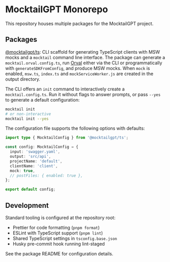 # MocktailGPT Monorepo

This repository houses multiple packages for the MocktailGPT project.

## Packages

[@mocktailgpt/ts](packages/ts): CLI scaffold for generating TypeScript clients
with MSW mocks and a `mocktail` command line interface. The package can generate
a `mocktail.orval.config.ts`, run [Orval](https://orval.dev) either via the CLI
or programmatically with `generateSDKFromConfig`, and produce MSW mocks. When
`mock` is enabled, `msw.ts`, `index.ts` and `mockServiceWorker.js` are created in
the output directory.

The CLI offers an `init` command to interactively create a `mocktail.config.ts`.
Run it without flags to answer prompts, or pass `--yes` to generate a default
configuration:

```bash
mocktail init
# or non-interactive
mocktail init --yes
```

The configuration file supports the following options with defaults:

```ts
import type { MocktailConfig } from '@mocktailgpt/ts';

const config: MocktailConfig = {
  input: 'swagger.yaml',
  output: 'src/api',
  projectName: 'default',
  clientName: 'client',
  mock: true,
  // postFiles: { enabled: true },
};

export default config;
```

## Development

Standard tooling is configured at the repository root:

- Prettier for code formatting (`pnpm format`)
- ESLint with TypeScript support (`pnpm lint`)
- Shared TypeScript settings in `tsconfig.base.json`
- Husky pre-commit hook running lint-staged

See the package README for configuration details.
